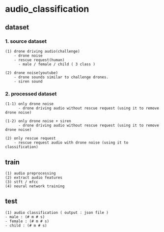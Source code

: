 # audio_classification

## dataset

###     1. source dataset
    (1) drone driving audio(challenge)
        - drone noise
        - rescue request(human)
          - male / female / child ( 3 class )

    (2) drone noise(youtube)
        - drone sounds similar to challenge drones.
        - siren sound

###     2. processed dataset
    (1-1) only drone noise
          - drone driving audio without rescue request (using it to remove drone noise)

    (1-2) only drone noise + siren
          - drone driving audio without rescue request (using it to remove drone noise)

    (2) only rescue request
        - rescue request audio with drone noise (using it to classification)
    
    
    
## train

    (1) audio preprocessing
    (2) extract audio features
    (3) stft / mfcc 
    (4) neural network training 



## test

    (1) audio classification ( output : json file )
    - male : (# m # s)
    - female : (# m # s)
    - child : (# m # s)

